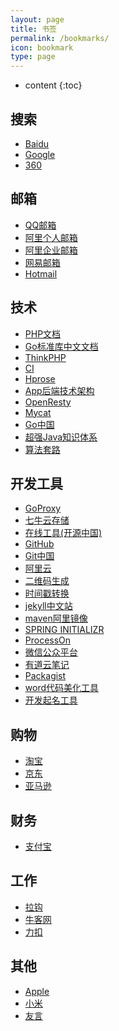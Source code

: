 ```yaml
---
layout: page
title: 书签
permalink: /bookmarks/
icon: bookmark
type: page
---
```


* content
{:toc}

## 搜索 

* <a href="https://www.baidu.com" target="_blank" title="baidu">Baidu</a>
* <a href="https://www.google.com" target="_blank" title="google">Google</a>
* <a href="https://www.so.com/" target="_blank" title="360">360</a>

## 邮箱

* <a href="https://mail.qq.com/cgi-bin/loginpage?lang=zh_CN" target="_blank" title="qq">QQ邮箱</a>
* <a href="https://mail.aliyun.com/alimail/auth/login" target="_blank" title="ali">阿里个人邮箱</a>
* <a href="https://mail.mxhichina.com/?lang=zh_CN" target="_blank" title="ali-qiye">阿里企业邮箱</a>
* <a href="http://mail.163.com/" target="_blank" title="163">网易邮箱</a>
* <a href="https://outlook.live.com/owa/" target="_blank" title="hotmail">Hotmail</a>

## 技术

* <a href="http://php.net/manual/zh/" target="_blank" title="PHP文档">PHP文档</a>
* <a href="http://godoc.ml/" target="_blank">Go标准库中文文档</a>
* <a href="http://www.thinkphp.cn/" target="_blank" title="thinkphp">ThinkPHP</a>
* <a href="http://codeigniter.org.cn/" target="_blank" title="CI">CI</a>
* <a href="http://www.hprose.com/" target="_blank">Hprose</a>
* <a href="http://blog.csdn.net/column/details/mobilebackend.html" target="_blank">App后端技术架构</a>
* <a href="https://openresty.org/cn/" target="_blank">OpenResty</a>
* <a href="http://www.mycat.org.cn/" target="_blank">Mycat</a>
* <a href="https://golang.google.cn/" target="_blank">Go中国</a>
* <a href="https://blog.csdn.net/ThinkWon/article/details/103592572" target="_blank">超强Java知识体系</a>
* <a href="https://labuladong.gitbook.io/algo/" target="_blank" title="算法套路">算法套路</a>

## 开发工具

* <a href="https://goproxy.io" target="_blank">GoProxy</a>
* <a href="https://portal.qiniu.com/signin" target="_blank" title="七牛">七牛云存储</a>
* <a href="http://tool.oschina.net/" target="_blank" title="在线工具">在线工具(开源中国)</a>
* <a href="https://github.com/" target="_blank" title="GitHub">GitHub</a>
* <a href="https://git.oschina.net/" target="_blank" title="git">Git中国</a>
* <a href="https://www.aliyun.com/" target="_blank" title="阿里云">阿里云</a>
* <a href="http://cli.im/url" target="_blank" title="二维码">二维码生成</a>
* <a href="http://tool.chinaz.com/Tools/unixtime.aspx" target="_blank" title="时间戳">时间戳转换</a>
* <a href="http://jekyll.com.cn/" target="_blank" title="jekyll">jekyll中文站</a>
* <a href="http://maven.aliyun.com/nexus/#welcome" target="_blank">maven阿里镜像</a>
* <a href="https://start.spring.io/" target="_blank">SPRING INITIALIZR</a>
* <a href="https://www.processon.com" target="_blank">ProcessOn</a>
* <a href="https://mp.weixin.qq.com/" target="_blank">微信公众平台</a>
* <a href="https://note.youdao.com/web" target="_blank">有道云笔记</a>
* <a href="https://packagist.org" target="_blank">Packagist</a>
* <a href="http://www.planetb.ca/syntax-highlight-word" target="_blank">word代码美化工具</a>
* <a href="https://unbug.github.io/codelf/" target="_blank">开发起名工具</a>

## 购物 

* <a href="https://www.taobao.com/" target="_blank" title="淘宝">淘宝</a>
* <a href="https://www.jd.com/" target="_blank" title="京东">京东</a>
* <a href="https://www.amazon.cn/" target="_blank" title="亚马逊">亚马逊</a>

## 财务

* <a href="https://www.alipay.com/" target="_blank" title="支付宝">支付宝</a>

## 工作

* <a href="https://www.lagou.com/" target="_blank" title="拉钩">拉钩</a>
* <a href="https://www.nowcoder.com" target="_blank" title="牛客网">牛客网</a>
* <a href="https://leetcode-cn.com" target="_blank" title="力扣">力扣</a>

## 其他

* <a href="http://www.apple.com/cn/" target="_blank" title="apple">Apple</a>
* <a href="http://www.mi.com/" target="_blank" title="mi">小米</a>
* <a href="http://www.uyan.cc/sites" target="_blank" title="友言">友言</a>

